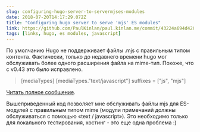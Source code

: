 ```yaml
---
slug: configuring-hugo-server-to-servermjses-modules
date: 2018-07-20T14:17:29.072Z
title: "Configuring hugo server to serve 'mjs' ES modules"
link: https://github.com/PaulKinlan/paul.kinlan.me/commit/43224a694d420fa5ede1e9e6eda042a562d5a6c5
tags: [links, hugo, es modules, javascript]
---
```

По умолчанию Hugo не поддерживает файлы .mjs с правильным типом контента. Фактически, только до недавнего времени hugo мог обслуживать более одного расширения файла на mime-тип. Похоже, что с v0.43 это было исправлено.

> [mediaTypes]
>   [mediaTypes."text/javascript"]
>      suffixes = ["js", "mjs"]


[Читать полное сообщение](https://github.com/PaulKinlan/paul.kinlan.me/commit/43224a694d420fa5ede1e9e6eda042a562d5a6c5).

Вышеприведенный код позволяет мне обслуживать файлы mjs для ES-модулей с правильным типом mime (модули примечаний должны обслуживаться с помощью «text / javascript»). Это необходимо только для локального тестирования, хостинг - это еще одна проблема :)

